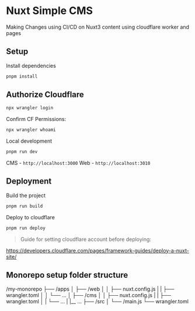 # Nuxt Simple CMS

Making Changes using CI/CD on Nuxt3 content using cloudflare worker and pages

## Setup
Install dependencies
```bash
pnpm install
```

## Authorize Cloudflare
```bash
npx wrangler login
```
Confirm CF Permissions:
```bash
npx wrangler whoami
```
Local development
```bash
pnpm run dev
```
CMS - `http://localhost:3000`
Web - `http://localhost:3010`

## Deployment
Build the project
```bash
pnpm run build
```

Deploy to cloudflare
```bash
pnpm run deploy
```

> Guide for setting cloudflare account before deploying:

https://developers.cloudflare.com/pages/framework-guides/deploy-a-nuxt-site/


## Monorepo setup folder structure
/my-monorepo
├── /apps
│   ├── /web
│   │   ├── nuxt.config.js
|	|	├── wrangler.toml
│   │   └── ...
│   ├── /cms
│   │   ├── nuxt.config.js
|	|	├── wrangler.toml
│   |   └── ...
|	|__ ...
├── /src
│   └── /main.js
└── wrangler.toml
